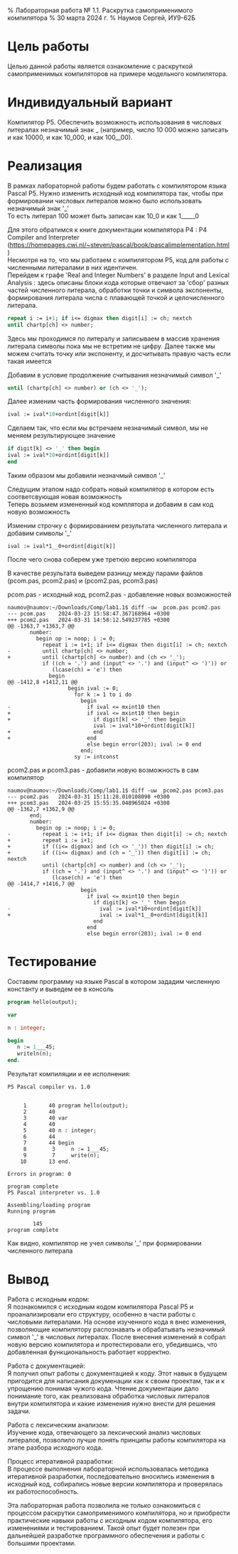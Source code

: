 % Лабораторная работа № 1.1. Раскрутка самоприменимого компилятора
% 30 марта 2024 г.
% Наумов Сергей, ИУ9-62Б

# Цель работы
Целью данной работы является ознакомление с раскруткой самоприменимых компиляторов на примере модельного компилятора.

# Индивидуальный вариант
Компилятор P5. Обеспечить возможность использования в числовых литералах незначимый знак _ 
(например, число 10 000 можно записать и как 10000, и как 10_000, и как 100__00).

# Реализация

В рамках лабораторной работы будем работать с компилятором языка Pascal P5. Нужно изменить исходный код компилятора так,
чтобы при формировании числовых литералов можно было использовать незначимый знак '_' \
То есть литерал 100 может быть записан как 10_0 и как 1_____0

Для этого обратимся к книге документации компилятора P4 : P4 Compiler and Interpreter 
(https://homepages.cwi.nl/~steven/pascal/book/pascalimplementation.html) \
Несмотря на то, что мы работаем с компилятором P5, код для работы с численными литералами в них идентичен. \
Перейдем к графе 'Real and Integer Numbers' в разделе Input and Lexical Analysis : 
здесь описаны блоки кода которые отвечают за 'сбор' разных частей численного литерала, обработки точки и символа экспоненты,
формирования литерала числа с плавающей точкой и целочисленного литерала.

```pascal
repeat i := i+1; if i<= digmax then digit[i] := ch; nextch
until chartp[ch] <> number;
```

Здесь мы проходимся по литералу и записываем в массив хранения литерала символы пока мы не встретим не цифру.
Далее также мы можем считать точку или экспоненту, и досчитывать правую часть если такая имеется

Добавим в условие продолжение считывания незначимый символ '_'

```pascal
until (chartp[ch] <> number) or (ch <> '_');
```

Далее изменим часть формирования численного значения:

```pascal
ival := ival*10+ordint[digit[k]]
```

Сделаем так, что если мы встречаем незначимый символ, мы не меняем результирующее значение

```pascal
if digit[k] <> '_' then begin
ival := ival*10+ordint[digit[k]]
end
```

Таким образом мы добавили незначмый символ '_'

Следущим этапом надо собрать новый компилятор в котором есть соответсвующая новая возможность \
Теперь возьмем измененный код комплятора и добавим в сам код новую возможность

Изменим строчку с формированием результата численного литерала и добавим символы '_'
```
ival := ival*1__0+ordint[digit[k]]
```
После чего снова соберем уже третюю версию компилятора

В качестве результата выведем разницу между парами файлов (pcom.pas, pcom2.pas) и (pcom2.pas, pcom3.pas)

pcom.pas - исходный код, pcom2.pas - добавление новых возможностей
```
naumov@naumov:~/Downloads/Comp/lab1.1$ diff -uw  pcom.pas pcom2.pas
--- pcom.pas	2024-03-23 15:58:47.367168964 +0300
+++ pcom2.pas	2024-03-31 14:58:12.549237785 +0300
@@ -1363,7 +1363,7 @@
       number:
         begin op := noop; i := 0;
           repeat i := i+1; if i<= digmax then digit[i] := ch; nextch
-          until chartp[ch] <> number;
+          until (chartp[ch] <> number) and (ch <> '_');
           if ((ch = '.') and (input^ <> '.') and (input^ <> ')')) or 
              (lcase(ch) = 'e') then
             begin
@@ -1412,8 +1412,11 @@
                   begin ival := 0;
                     for k := 1 to i do
                       begin
-                        if ival <= mxint10 then
+                        if ival <= mxint10 then begin
+                          if digit[k] <> '_' then begin
                           ival := ival*10+ordint[digit[k]]
+                          end
+                        end
                         else begin error(203); ival := 0 end
                       end;
                     sy := intconst
```

pcom2.pas и pcom3.pas - добавили новую возможность в сам компилятор

```
naumov@naumov:~/Downloads/Comp/lab1.1$ diff -uw  pcom2.pas pcom3.pas
--- pcom2.pas	2024-03-31 15:11:28.010108090 +0300
+++ pcom3.pas	2024-03-25 15:55:35.048965024 +0300
@@ -1362,7 +1362,9 @@
       end;
       number:
         begin op := noop; i := 0;
-          repeat i := i+1; if i<= digmax then digit[i] := ch; nextch
+          repeat i := i+1; 
+          if ((i<= digmax) and (ch <> '_')) then digit[i] := ch;
+          if ((i<= digmax) and (ch = '_')) then digit[i] := ch; nextch
           until (chartp[ch] <> number) and (ch <> '_');
           if ((ch = '.') and (input^ <> '.') and (input^ <> ')')) or 
              (lcase(ch) = 'e') then
@@ -1414,7 +1416,7 @@
                       begin
                         if ival <= mxint10 then begin
                           if digit[k] <> '_' then begin
-                            ival := ival*10+ordint[digit[k]]
+                            ival := ival*1__0+ordint[digit[k]]
                           end
                         end
                         else begin error(203); ival := 0 end
```
# Тестирование

Составим программу на языке Pascal в котором зададим численную константу и выведем ее в консоль

```pascal
program hello(output);

var

n : integer;

begin
   n := 1___45;
   writeln(n);
end.
```

Результат компиляции и ее исполнения:

```
P5 Pascal compiler vs. 1.0


     1       40 program hello(output); 
     2       40  
     3       40 var 
     4       40  
     5       40 n : integer; 
     6       44  
     7       44 begin 
     8        3     n := 1___45; 
     9        7     write(n); 
    10       13 end. 

Errors in program: 0

program complete
P5 Pascal interpreter vs. 1.0

Assembling/loading program
Running program

        145
program complete
```
Как видно, компилятор не учел символы '_' при формировании численного литерала

# Вывод
Работа с исходным кодом: \
Я познакомился с исходным кодом компилятора Pascal P5 и проанализировали его структуру, особенно в части работы с числовыми литералами.
На основе изученного кода я внес изменения, позволяющие компилятору распознавать и обрабатывать незначимый символ '_' в числовых литералах.
После внесения изменений я собрал новую версию компилятора и протестировали его, убедившись, что добавленная функциональность работает корректно.

Работа с документацией: \
Я получил опыт работы с документацией к коду. Этот навык в будущем пригодится для написания докуменации как к своим проектам, так и к упрощению понимая чужого кода.
Чтение документации дало понимание того, как реализована обработка числовых литералов внутри компилятора и какие изменения нужно внести для решения задачи.

Работа с лексическим анализом: \
Изучение кода, отвечающего за лексический анализ числовых литералов, позволило лучше понять принципы работы компилятора на этапе разбора исходного кода.

Процесс итеративной разработки: \
В процессе выполнения лабораторной использовалась методика итеративной разработки, последовательно вносились изменения в исходный код, собирались новые версии компилятора и проверялась их работоспособность. 

Эта лабораторная работа позволила не только ознакомиться с процессом раскрутки самоприменимого компилятора, но и приобрести практические навыки работы с исходным кодом компилятора, его изменениями и тестированием. Такой опыт будет полезен при дальнейшей разработке программного обеспечения и работы с большими проектами.

